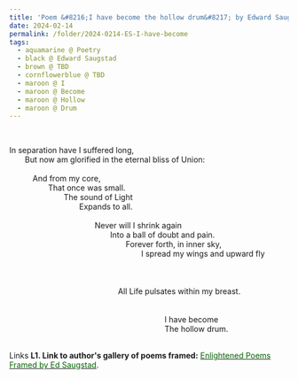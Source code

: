 ```yaml
---
title: 'Poem &#8216;I have become the hollow drum&#8217; by Edward Saugstad'
date: 2024-02-14
permalink: /folder/2024-0214-ES-I-have-become
tags:
  - aquamarine @ Poetry
  - black @ Edward Saugstad
  - brown @ TBD
  - cornflowerblue @ TBD
  - maroon @ I
  - maroon @ Become
  - maroon @ Hollow
  - maroon @ Drum
---
```


<br>

<p>
In separation have I suffered long,<br>
&emsp;&emsp;But now am glorified in the eternal bliss of Union:<br>
<br>
&emsp;&emsp;&emsp;And from my core,<br>
&emsp;&emsp;&emsp;&emsp;&emsp;That once was small.<br>
&emsp;&emsp;&emsp;&emsp;&emsp;&emsp;&emsp;The sound of Light<br>
&emsp;&emsp;&emsp;&emsp;&emsp;&emsp;&emsp;&emsp;&emsp;Expands to all.<br>
<br>
&emsp;&emsp;&emsp;&emsp;&emsp;&emsp;&emsp;&emsp;&emsp;&emsp;&emsp;Never will I shrink again<br>
&emsp;&emsp;&emsp;&emsp;&emsp;&emsp;&emsp;&emsp;&emsp;&emsp;&emsp;&emsp;&emsp;Into a ball of doubt and pain.<br>
&emsp;&emsp;&emsp;&emsp;&emsp;&emsp;&emsp;&emsp;&emsp;&emsp;&emsp;&emsp;&emsp;&emsp;&emsp;Forever forth, in inner sky,<br>
&emsp;&emsp;&emsp;&emsp;&emsp;&emsp;&emsp;&emsp;&emsp;&emsp;&emsp;&emsp;&emsp;&emsp;&emsp;&emsp;&emsp;I spread my wings and upward fly<br>
<br>
<br>
<br>
&emsp;&emsp;&emsp;&emsp;&emsp;&emsp;&emsp;&emsp;&emsp;&emsp;&emsp;&emsp;&emsp;&emsp;All Life pulsates within my breast.<br>
<br>
<br>
&emsp;&emsp;&emsp;&emsp;&emsp;&emsp;&emsp;&emsp;&emsp;&emsp;&emsp;&emsp;&emsp;&emsp;&emsp;&emsp;&emsp;&emsp;&emsp;&emsp;I have become<br>
&emsp;&emsp;&emsp;&emsp;&emsp;&emsp;&emsp;&emsp;&emsp;&emsp;&emsp;&emsp;&emsp;&emsp;&emsp;&emsp;&emsp;&emsp;&emsp;&emsp;The hollow drum.<br>
</p>

<br>

<wave-list>
<list-title color="DarkSeaGreen" width="25">Links</list-title>
  <list-item color="BlanchedAlmond"  width="285"><b> L1. Link to author's gallery of poems framed:</b> <a href="https://imageevent.com/sahaja/art/enlightenedpoemsframedbyedsaugstad"><font color="DarkGreen">Enlightened Poems Framed by Ed Saugstad</font></a>. </list-item>
</wave-list>